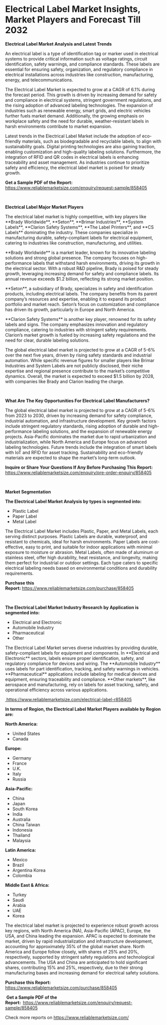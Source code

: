 <p><h1>Electrical Label Market Insights, Market Players and Forecast Till 2032</h1></p><p><strong>Electrical Label Market Analysis and Latest Trends</strong></p>
<p><p>An electrical label is a type of identification tag or marker used in electrical systems to provide critical information such as voltage ratings, circuit identification, safety warnings, and compliance standards. These labels are essential for ensuring safety, organization, and regulatory compliance in electrical installations across industries like construction, manufacturing, energy, and telecommunications.</p><p>The Electrical Label Market is expected to grow at a CAGR of 6.1% during the forecast period. This growth is driven by increasing demand for safety and compliance in electrical systems, stringent government regulations, and the rising adoption of advanced labeling technologies. The expansion of industries such as renewable energy, smart grids, and electric vehicles further fuels market demand. Additionally, the growing emphasis on workplace safety and the need for durable, weather-resistant labels in harsh environments contribute to market expansion.</p><p>Latest trends in the Electrical Label Market include the adoption of eco-friendly materials, such as biodegradable and recyclable labels, to align with sustainability goals. Digital printing technologies are also gaining traction, enabling customization and high-quality labeling solutions. Furthermore, the integration of RFID and QR codes in electrical labels is enhancing traceability and asset management. As industries continue to prioritize safety and efficiency, the electrical label market is poised for steady growth.</p></p>
<p><strong>Get a Sample PDF of the Report:&nbsp;</strong> <a href="https://www.reliablemarketsize.com/enquiry/request-sample/858405?utm_campaign=1998&utm_medium=2&utm_source=Github&utm_content=ia&utm_term=25012025&utm_id=electrical-label">https://www.reliablemarketsize.com/enquiry/request-sample/858405</a></p>
<p>&nbsp;</p>
<p><strong>Electrical Label Major Market Players</strong></p>
<p><p>The electrical label market is highly competitive, with key players like **Brady Worldwide**, **Seton**, **Brimar Industries**, **System Labels**, **Clarion Safety Systems**, **The Label Printers**, and **CS Labels** dominating the industry. These companies specialize in manufacturing durable, safety-compliant labels for electrical equipment, catering to industries like construction, manufacturing, and utilities.</p><p>**Brady Worldwide** is a market leader, known for its innovative labeling solutions and strong global presence. The company focuses on high-performance labels that withstand harsh environments, driving its growth in the electrical sector. With a robust R&D pipeline, Brady is poised for steady growth, leveraging increasing demand for safety and compliance labels. Its annual revenue exceeds $1.2 billion, reflecting its strong market position.</p><p>**Seton**, a subsidiary of Brady, specializes in safety and identification products, including electrical labels. The company benefits from its parent company’s resources and expertise, enabling it to expand its product portfolio and market reach. Seton’s focus on customization and compliance has driven its growth, particularly in Europe and North America.</p><p>**Clarion Safety Systems** is another key player, renowned for its safety labels and signs. The company emphasizes innovation and regulatory compliance, catering to industries with stringent safety requirements. Clarion’s market growth is fueled by increasing safety regulations and the need for clear, durable labeling solutions.</p><p>The global electrical label market is projected to grow at a CAGR of 5-6% over the next five years, driven by rising safety standards and industrial automation. While specific revenue figures for smaller players like Brimar Industries and System Labels are not publicly disclosed, their niche expertise and regional presence contribute to the market’s competitive dynamics. Overall, the market is expected to exceed $1.5 billion by 2028, with companies like Brady and Clarion leading the charge.</p></p>
<p>&nbsp;</p>
<p><strong>What Are The Key Opportunities For Electrical Label Manufacturers?</strong></p>
<p><p>The global electrical label market is projected to grow at a CAGR of 5-6% from 2023 to 2030, driven by increasing demand for safety compliance, industrial automation, and infrastructure development. Key growth factors include stringent regulatory standards, rising adoption of durable and high-performance labeling solutions, and the expansion of renewable energy projects. Asia-Pacific dominates the market due to rapid urbanization and industrialization, while North America and Europe focus on advanced labeling technologies. Future trends include the integration of smart labels with IoT and RFID for asset tracking. Sustainability and eco-friendly materials are expected to shape the market’s long-term outlook.</p></p>
<p><strong>Inquire or Share Your Questions If Any Before Purchasing This Report:</strong> <a href="https://www.reliablemarketsize.com/enquiry/pre-order-enquiry/858405?utm_campaign=1998&utm_medium=2&utm_source=Github&utm_content=ia&utm_term=25012025&utm_id=electrical-label">https://www.reliablemarketsize.com/enquiry/pre-order-enquiry/858405</a></p>
<p>&nbsp;</p>
<p><strong>Market Segmentation</strong></p>
<p><strong>The Electrical Label Market Analysis by types is segmented into:</strong></p>
<p><ul><li>Plastic Label</li><li>Paper Label</li><li>Metal Label</li></ul></p>
<p><p>The Electrical Label Market includes Plastic, Paper, and Metal Labels, each serving distinct purposes. Plastic Labels are durable, waterproof, and resistant to chemicals, ideal for harsh environments. Paper Labels are cost-effective, easy to print, and suitable for indoor applications with minimal exposure to moisture or abrasion. Metal Labels, often made of aluminum or stainless steel, offer high durability, heat resistance, and longevity, making them perfect for industrial or outdoor settings. Each type caters to specific electrical labeling needs based on environmental conditions and durability requirements.</p></p>
<p><strong>Purchase this Report:&nbsp;</strong><a href="https://www.reliablemarketsize.com/purchase/858405?utm_campaign=1998&utm_medium=2&utm_source=Github&utm_content=ia&utm_term=25012025&utm_id=electrical-label">https://www.reliablemarketsize.com/purchase/858405</a></p>
<p>&nbsp;</p>
<p><strong>The Electrical Label Market Industry Research by Application is segmented into:</strong></p>
<p><ul><li>Electrical and Electronic</li><li>Automobile Industry</li><li>Pharmaceutical</li><li>Other</li></ul></p>
<p><p>The Electrical Label Market serves diverse industries by providing durable, safety-compliant labels for equipment and components. In **Electrical and Electronic** sectors, labels ensure proper identification, safety, and regulatory compliance for devices and wiring. The **Automobile Industry** uses labels for part identification, tracking, and safety warnings in vehicles. **Pharmaceutical** applications include labeling for medical devices and equipment, ensuring traceability and compliance. **Other markets**, like aerospace and manufacturing, rely on labels for asset tracking, safety, and operational efficiency across various applications.</p></p>
<p><a href="https://www.reliablemarketsize.com/electrical-label-r858405?utm_campaign=1998&utm_medium=2&utm_source=Github&utm_content=ia&utm_term=25012025&utm_id=electrical-label">&nbsp;https://www.reliablemarketsize.com/electrical-label-r858405</a></p>
<p><strong>In terms of Region, the Electrical Label Market Players available by Region are:</strong></p>
<p>
    <p> <strong> North America: </strong>
        <ul>
            <li>United States</li>
            <li>Canada</li>
        </ul>
        </p> 
    <p> <strong> Europe: </strong>
        <ul>
            <li>Germany</li>
            <li>France</li>
            <li>U.K.</li>
            <li>Italy</li>
            <li>Russia</li>
        </ul>
        </p> 
    <p> <strong> Asia-Pacific: </strong>
        <ul>
            <li>China</li>
            <li>Japan</li>
            <li>South Korea</li>
            <li>India</li>
            <li>Australia</li>
            <li>China Taiwan</li>
            <li>Indonesia</li>
            <li>Thailand</li>
            <li>Malaysia</li>
        </ul>
        </p> 
    <p> <strong> Latin America: </strong>
        <ul>
            <li>Mexico</li>
            <li>Brazil</li>
            <li>Argentina Korea</li>
            <li>Colombia</li>
        </ul>
        </p> 
    <p> <strong> Middle East & Africa: </strong>
        <ul>
            <li>Turkey</li>
            <li>Saudi</li>
            <li>Arabia</li>
            <li>UAE</li>
            <li>Korea</li>
        </ul>
    </p>
    </p>
<p><p>The electrical label market is projected to experience robust growth across key regions, with North America (NA), Asia-Pacific (APAC), Europe, the USA, and China leading the expansion. APAC is expected to dominate the market, driven by rapid industrialization and infrastructure development, accounting for approximately 35% of the global market share. North America and Europe follow closely, with shares of 25% and 20%, respectively, supported by stringent safety regulations and technological advancements. The USA and China are anticipated to hold significant shares, contributing 15% and 25%, respectively, due to their strong manufacturing bases and increasing demand for electrical safety solutions.</p></p>
<p><strong>Purchase this Report: </strong><a href="https://www.reliablemarketsize.com/purchase/858405?utm_campaign=1998&utm_medium=2&utm_source=Github&utm_content=ia&utm_term=25012025&utm_id=electrical-label">https://www.reliablemarketsize.com/purchase/858405</a></p>
<p>&nbsp;<strong>Get a Sample PDF of the Report:&nbsp;&nbsp;</strong><a href="https://www.reliablemarketsize.com/enquiry/request-sample/858405?utm_campaign=1998&utm_medium=2&utm_source=Github&utm_content=ia&utm_term=25012025&utm_id=electrical-label">https://www.reliablemarketsize.com/enquiry/request-sample/858405</a></p>
<p><strong></strong></p>
<p>Check more reports on <a href="https://www.reliablemarketsize.com/?utm_campaign=1998&utm_medium=2&utm_source=Github&utm_content=ia&utm_term=25012025&utm_id=electrical-label">https://www.reliablemarketsize.com/</a></p>